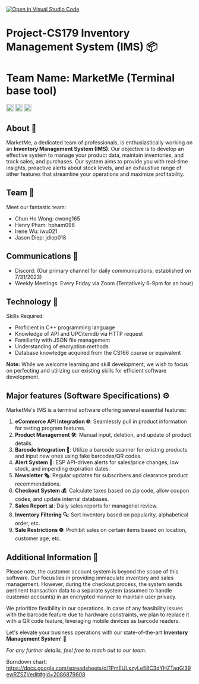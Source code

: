 [![Open in Visual Studio Code](https://classroom.github.com/assets/open-in-vscode-718a45dd9cf7e7f842a935f5ebbe5719a5e09af4491e668f4dbf3b35d5cca122.svg)](https://classroom.github.com/online_ide?assignment_repo_id=11509564&assignment_repo_type=AssignmentRepo)
# Project-CS179 Inventory Management System (IMS) 📦

# Team Name: MarketMe (Terminal base tool)

<code><img height="20" src="https://img.shields.io/badge/Powered%20by-C%2B%2B-blue?style=flat-square&logo=c%2B%2B" alt="Powered by C++" title="Powered by C++"></code>
<code><img height="20" src="https://img.shields.io/badge/Utilizes-APIs-green?style=flat-square&logo=api-platform" alt="APIs" title="APIs"></code>
<code><img height="20" src="https://img.shields.io/badge/Database-JSON-orange?style=flat-square&logo=json" alt="JSON" title="JSON"></code>

## About 📝

MarketMe, a dedicated team of professionals, is enthusiastically working on an **Inventory Management System (IMS)**. Our objective is to develop an effective system to manage your product data, maintain inventories, and track sales, and purchases. Our system aims to provide you with real-time insights, proactive alerts about stock levels, and an exhaustive range of other features that streamline your operations and maximize profitability.

## Team 👥

Meet our fantastic team:

- Chun Ho Wong: cwong165
- Henry Pham: hpham096
- Irene Wu: iwu021
- Jason Diep: jdiep018


## Communications 📡

- Discord: (Our primary channel for daily communications, established on 7/31/2023)
- Weekly Meetings: Every Friday via Zoom (Tentatively 6-9pm for an hour)

## Technology 📘

Skills Required: 

- Proficient in C++ programming language
- Knowledge of API and UPCitemdb via HTTP request
- Familiarity with JSON file management
- Understanding of encryption methods
- Database knowledge acquired from the CS166 course or equivalent

**Note:** While we welcome learning and skill development, we wish to focus on perfecting and utilizing our existing skills for efficient software development. 


## Major features (Software Specifications) ⚙️

MarketMe's IMS is a terminal software offering several essential features:

1. **eCommerce API Integration 🌐**: Seamlessly pull in product information for testing program features.
2. **Product Management 🛠️**: Manual input, deletion, and update of product details.
3. **Barcode Integration 📸**: Utilize a barcode scanner for existing products and input new ones using fake barcodes/QR codes.
4. **Alert System 🔔**: ESP API-driven alerts for sales/price changes, low stock, and impending expiration dates.
5. **Newsletter 🗞️**: Regular updates for subscribers and clearance product recommendations.
6. **Checkout System 💰**: Calculate taxes based on zip code, allow coupon codes, and update internal databases.
7. **Sales Report 📊**: Daily sales reports for managerial review.
8. **Inventory Filtering 🔍**: Sort inventory based on popularity, alphabetical order, etc.
9. **Sale Restrictions ⛔**: Prohibit sales on certain items based on location, customer age, etc.


## Additional Information 📌

Please note, the customer account system is beyond the scope of this software. Our focus lies in providing immaculate inventory and sales management. However, during the checkout process, the system sends pertinent transaction data to a separate system (assumed to handle customer accounts) in an encrypted manner to maintain user privacy.

We prioritize flexibility in our operations. In case of any feasibility issues with the barcode feature due to hardware constraints, we plan to replace it with a QR code feature, leveraging mobile devices as barcode readers.

Let's elevate your business operations with our state-of-the-art **Inventory Management System**! 💼

*For any further details, feel free to reach out to our team.*


Burndown chart:
https://docs.google.com/spreadsheets/d/1PmEULxzyLe58C3dYHZTaqGl39ewRZSZj/edit#gid=2086879608

